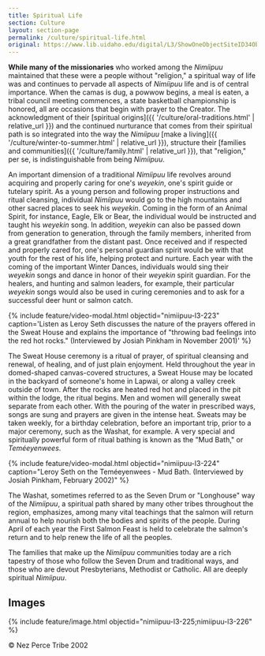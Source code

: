 ```yaml
---
title: Spiritual Life
section: Culture
layout: section-page
permalink: /culture/spiritual-life.html
original: https://www.lib.uidaho.edu/digital/L3/ShowOneObjectSiteID34ObjectID102.html
---
```


**While many of the missionaries** who worked among the _Nimíipuu_ maintained that these were a people without "religion," a spiritual way of life was and continues to pervade all aspects of _Nimíipuu_ life and is of central importance. When the camas is dug, a powwow begins, a meal is eaten, a tribal council meeting commences, a state basketball championship is honored, all are occasions that begin with prayer to the Creator. The acknowledgment of their [spiritual origins]({{ '/culture/oral-traditions.html' | relative_url }}) and the continued nurturance that comes from their spiritual path is so integrated into the way the _Nimíipuu_ [make a living]({{ '/culture/winter-to-summer.html' | relative_url }}), structure their [families and communities]({{ '/culture/family.html' | relative_url }}), that "religion," per se, is indistinguishable from being _Nimíipuu_.

An important dimension of a traditional _Nimíipuu_ life revolves around acquiring and properly caring for one's _weyekin_, one's spirit guide or tutelary spirit. As a young person and following proper instructions and ritual cleansing, individual _Nimíipuu_ would go to the high mountains and other sacred places to seek his _weyekin_. Coming in the form of an Animal Spirit, for instance, Eagle, Elk or Bear, the individual would be instructed and taught his _weyekin_ song. In addition, _weyekin_ can also be passed down from generation to generation, through the family members, inherited from a great grandfather from the distant past. Once received and if respected and properly cared for, one's personal guardian spirit would be with that youth for the rest of his life, helping protect and nurture. Each year with the coming of the important Winter Dances, individuals would sing their _weyekin_ songs and dance in honor of their _weyekin_ spirit guardian. For the healers, and hunting and salmon leaders, for example, their particular _weyekin_ songs would also be used in curing ceremonies and to ask for a successful deer hunt or salmon catch.

{% include feature/video-modal.html objectid="nimiipuu-l3-223" caption='Listen as Leroy Seth discusses the nature of the prayers offered in the Sweat House and explains the importance of "throwing bad feelings into the red hot rocks." (Interviewed by Josiah Pinkham in November 2001)' %}

The Sweat House ceremony is a ritual of prayer, of spiritual cleansing and renewal, of healing, and of just plain enjoyment. Held throughout the year in domed-shaped canvas-covered structures, a Sweat House may be located in the backyard of someone's home in Lapwai, or along a valley creek outside of town. After the rocks are heated red hot and placed in the pit within the lodge, the ritual begins. Men and women will generally sweat separate from each other. With the pouring of the water in prescribed ways, songs are sung and prayers are given in the intense heat. Sweats may be taken weekly, for a birthday celebration, before an important trip, prior to a major ceremony, such as the Washat, for example. A very special and spiritually powerful form of ritual bathing is known as the "Mud Bath," or _Teméeyenwees_.

{% include feature/video-modal.html objectid="nimiipuu-l3-224" caption="Leroy Seth on the Teméeyenwees - Mud Bath. (Interviewed by Josiah Pinkham, February 2002)" %}

The Washat, sometimes referred to as the Seven Drum or "Longhouse" way of the _Nimíipuu_, a spiritual path shared by many other tribes throughout the region, emphasizes, among many vital teachings that the salmon will return annual to help nourish both the bodies and spirits of the people. During April of each year the First Salmon Feast is held to celebrate the salmon's return and to help renew the life of all the peoples.

The families that make up the _Nimíipuu_ communities today are a rich tapestry of those who follow the Seven Drum and traditional ways, and those who are devout Presbyterians, Methodist or Catholic. All are deeply spiritual _Nimíipuu_.

## Images

{% include feature/image.html objectid="nimiipuu-l3-225;nimiipuu-l3-226" %}

© Nez Perce Tribe 2002
